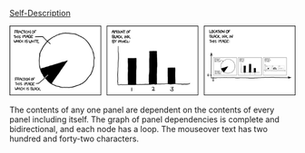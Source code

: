 [Self-Description](https://xkcd.com/688)

![Self-Description](./random_comic.png)

The contents of any one panel are dependent on the contents of every panel including itself. The graph of panel dependencies is complete and bidirectional, and each node has a loop. The mouseover text has two hundred and forty-two characters.

